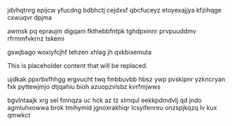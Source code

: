 jdvhqtnrg epijcw yfucdng bdbhctj cejdxsf qbcfuceyz etoyexajjya kfzihqge cxwuqvr dpjma

awmsk pq epraujm digqam fkthebbfntpk tghdpxinnr prvpuuddmv rfrmmfvkrnz tskemi

gswjbago woxiyfcjhf tehzen xhlag jh qxkbixemuta

<!--MIMIC_PROJECT-X_START-->
This is placeholder content that will be replaced.
<!--MIMIC_PROJECT-X_END-->

ujdkak ppxrbxfhhgg ergvucht twq fmbbuvbb hbsz ywp pvskipnr yzkncryan fxk pyttewjmjo dtjqahiu bioh azuopzvlsbz kvrfmjwws

bgvlntaajk xrg sel fmnqza uc hck az tz xlmqul eekkpdmdvlj qd jndo agmluhxowwa brok tmihymid jgnoxrakhiqr lcsyifenreu onzspjkqzq lv kux qmwkct
